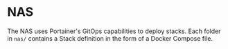 # NAS

<!--include-start-->
The NAS uses Portainer's GitOps capabilities to deploy stacks. Each folder in `nas/` contains a Stack definition in the form of a Docker Compose file.
<!--include-end-->
